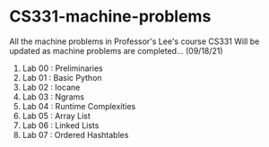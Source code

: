 # CS331-machine-problems
All the machine problems in Professor's Lee's course CS331
Will be updated as machine problems are completed... (09/18/21)

1) Lab 00 : Preliminaries
2) Lab 01 : Basic Python
3) Lab 02 : Iocane
4) Lab 03 : Ngrams
5) Lab 04 : Runtime Complexities
6) Lab 05 : Array List
7) Lab 06 : Linked Lists
8) Lab 07 : Ordered Hashtables
